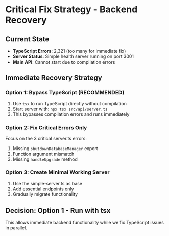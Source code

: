 # Critical Fix Strategy - Backend Recovery

## Current State
- **TypeScript Errors**: 2,321 (too many for immediate fix)
- **Server Status**: Simple health server running on port 3001
- **Main API**: Cannot start due to compilation errors

## Immediate Recovery Strategy

### Option 1: Bypass TypeScript (RECOMMENDED)
1. Use `tsx` to run TypeScript directly without compilation
2. Start server with: `npx tsx src/api/server.ts`
3. This bypasses compilation errors and runs immediately

### Option 2: Fix Critical Errors Only
Focus on the 3 critical server.ts errors:
1. Missing `shutdownDatabaseManager` export
2. Function argument mismatch
3. Missing `handleUpgrade` method

### Option 3: Create Minimal Working Server
1. Use the simple-server.ts as base
2. Add essential endpoints only
3. Gradually migrate functionality

## Decision: Option 1 - Run with tsx
This allows immediate backend functionality while we fix TypeScript issues in parallel.
